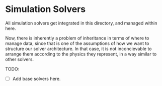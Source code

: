 # Simulation Solvers

All simulation solvers get integrated in this directory, and managed within here. 

Now, there is inherently a problem of inheritance in terms of where to manage data, since that is one of the assumptions of how we want to structure our solver architecture. In that case, it is not inconcievable to arrange them according to the physics they represent, in a way similar to other solvers.

TODO:

- [ ] Add base solvers here. 